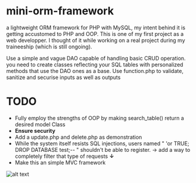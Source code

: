 # mini-orm-framework
a lightweight ORM framework for PHP with MySQL, my intent behind it is getting accustomed to PHP and OOP.
This is one of my first project as a web developper. 
I thought of it while working on a real project during my traineeship (which is still ongoing). 

Use a simple and vague DAO capable of handling basic CRUD operation.
you need to create classes reflecting your SQL tables with personalized methods that use the DAO ones as a base.
Use function.php to validate, sanitize and securise inputs as well as outputs

# TODO
<ul>
  <li>
    Fully employ the strengths of OOP by making search_table() return a desired model Class
  </li> 
  <li>
    <strong>Ensure security</strong> 
  </li> 
  <li>
    Add a update.php and delete.php as demonstration
  </li> 
  <li>
    While the system itself resists SQL injections, users named  " 'or TRUE; DROP DATABASE test;-- " shouldn't be able to register. -> add a way to completely filter that type of 
    requests <strong>↓</strong>
  </li> 
    <li>
    Make this an simple MVC framework
  </li> 
</ul>

![alt text](https://files.catbox.moe/9ssz86.png)
